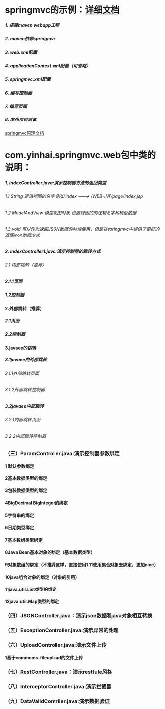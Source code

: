 # springmvc的示例：[详细文档](http://note.youdao.com/yws/public/redirect/share?id=32a63464a0a27b2f602aa8415a641529&type=false)
##### 1. 搭建maven webapp工程
##### 2. maven依赖springmvc    
##### 3. web.xml配置
##### 4. applicationContext.xml配置（可省略）
##### 5. springmvc.xml配置
##### 6. 编写控制器
##### 7. 编写页面
##### 8. 发布项目测试

[springmvc原理文档](http://note.youdao.com/share/?id=cab287cd68f317d6add8341e6dbe170a&type=note#)

# com.yinhai.springmvc.web包中类的说明：
##### 1. IndexController.java:演示控制器方法的返回类型
######  1.1 String 逻辑视图的名字     例如 index ---> /WEB-INF/page/index.jsp
######  1.2 ModelAndView 模型视图对象  设置视图的的逻辑名字和模型数据
######  1.3 void 可以作为返回JSON数据的时候使用，但是在springmvc中提供了更好的返回json数据方式	
##### 2. IndexController1.java:演示控制器的跳转方式
######  2.1 内部跳转（推荐）
#####	    2.1.1页面
#####		1.2控制器	
####	2.外部跳转（推荐）
#####		2.1页面
#####		2.2控制器
####	3.javaee的跳转
#####		3.1javaee的外部跳转
######			3.1.1外部跳转页面
######			3.1.2外部跳转控制器
#####		3.2javaee内部跳转
######			3.2.1内部跳转页面
######			3.2.2内部跳转控制器
### （三）ParamController.java:演示控制器参数绑定
####	1 默认参数绑定	
####	2基本数据类型的绑定
####	3包装数据类型的绑定
####	4BigDecimal BigInteger的绑定
####	5字符串的绑定
####	6日期类型绑定
####	7基本数组类型绑定
####	8Java Bean基本对象的绑定（基本数据类型）
####	9对象数组的绑定（不推荐这样，直接使用1.11使用集合对象去绑定，更加nice）
####	10java组合对象的绑定（对象的引用）
####	11java.util.List类型的绑定
####	12java.util.Map类型的绑定
### （四）JSONController.java：演示json数据和java对象相互转换	
### （五）ExceptionController.java:演示异常的处理
### （六）UploadController.java:演示文件上传
####   	1基于commoms-fileupload的文件上传	
### （七）RestController.java：演示restfule风格
### （八）InterceptorController.java:演示拦截器
### （九）DataValidContrller.java:演示数据验证


		